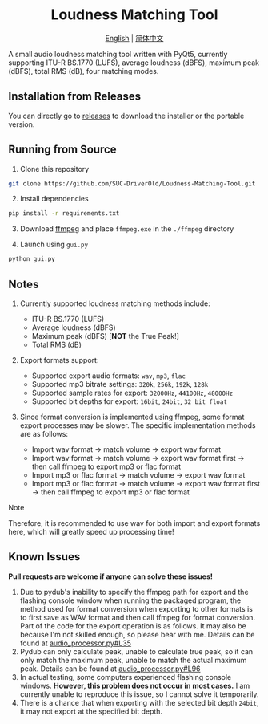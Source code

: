 <div align="center">

# Loudness Matching Tool

[English](./README.md) | [简体中文](./README_zh_CN.md)

</div>

A small audio loudness matching tool written with PyQt5, currently supporting ITU-R BS.1770 (LUFS), average loudness (dBFS), maximum peak (dBFS), total RMS (dB), four matching modes.

## Installation from Releases

You can directly go to [releases](https://github.com/SUC-DriverOld/Loudness-Matching-Tool/releases) to download the installer or the portable version.

## Running from Source

1. Clone this repository

```bash
git clone https://github.com/SUC-DriverOld/Loudness-Matching-Tool.git
```

2. Install dependencies

```bash
pip install -r requirements.txt
```

3. Download [ffmpeg](https://ffmpeg.org/) and place `ffmpeg.exe` in the `./ffmpeg` directory

4. Launch using `gui.py`

```bash
python gui.py
```

## Notes

1. Currently supported loudness matching methods include:

   - ITU-R BS.1770 (LUFS)
   - Average loudness (dBFS)
   - Maximum peak (dBFS) [**NOT** the True Peak!]
   - Total RMS (dB)

2. Export formats support:

   - Supported export audio formats: `wav`, `mp3`, `flac`
   - Supported mp3 bitrate settings: `320k`, `256k`, `192k`, `128k`
   - Supported sample rates for export: `32000Hz`, `44100Hz`, `48000Hz`
   - Supported bit depths for export: `16bit`, `24bit`, `32 bit float`

3. Since format conversion is implemented using ffmpeg, some format export processes may be slower. The specific implementation methods are as follows:

   - Import wav format -> match volume -> export wav format
   - Import wav format -> match volume -> export wav format first -> then call ffmpeg to export mp3 or flac format
   - Import mp3 or flac format -> match volume -> export wav format
   - Import mp3 or flac format -> match volume -> export wav format first -> then call ffmpeg to export mp3 or flac format

> [!NOTE]
>
> Therefore, it is recommended to use wav for both import and export formats here, which will greatly speed up processing time!

## Known Issues

**Pull requests are welcome if anyone can solve these issues!**

1. Due to pydub's inability to specify the ffmpeg path for export and the flashing console window when running the packaged program, the method used for format conversion when exporting to other formats is to first save as WAV format and then call ffmpeg for format conversion. Part of the code for the export operation is as follows. It may also be because I'm not skilled enough, so please bear with me. Details can be found at [audio_processor.py#L35](https://github.com/SUC-DriverOld/Loudness-Matching-Tool/blob/main/audio_processor.py#L35)
2. Pydub can only calculate peak, unable to calculate true peak, so it can only match the maximum peak, unable to match the actual maximum peak. Details can be found at [audio_processor.py#L96](https://github.com/SUC-DriverOld/Loudness-Matching-Tool/blob/main/audio_processor.py#L96)
3. In actual testing, some computers experienced flashing console windows. **However, this problem does not occur in most cases.** I am currently unable to reproduce this issue, so I cannot solve it temporarily.
4. There is a chance that when exporting with the selected bit depth `24bit`, it may not export at the specified bit depth.
